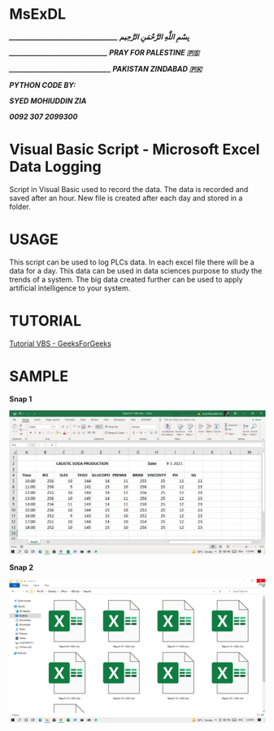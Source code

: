 # MsExDL

***________________________________ بِسْمِ اللَّهِ الرَّحْمَنِ الرَّحِيم***

***_____________________________ PRAY FOR PALESTINE 🇵🇸***

***______________________________ PAKISTAN ZINDABAD 🇵🇰***

***PYTHON CODE BY:***

***SYED MOHIUDDIN ZIA***

***0092 307 2099300***

# Visual Basic Script - Microsoft Excel Data Logging

Script in Visual Basic used to record the data. The data is recorded and saved after an hour. New file is created after each day and stored in a folder.

# USAGE
This script can be used to log PLCs data. In each excel file there will be a data for a day. This data can be used in data sciences purpose to study the trends of a system.
The big data created further can be used to apply artificial intelligence to your system.

# TUTORIAL

[Tutorial VBS - GeeksForGeeks](https://www.geeksforgeeks.org/vbscript-introduction/)

# SAMPLE

**Snap 1**

![Snap](https://github.com/syedmohiuddinzia/MsExDL/blob/main/Snap.png)

**Snap 2**

![Snap2](https://github.com/syedmohiuddinzia/MsExDL/blob/main/Snap2.png)
